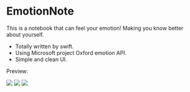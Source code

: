 # EmotionNote
This is a notebook that can feel your emotion!
Making you know better about yourself. 

- Totally written by swift.
- Using Microsoft project Oxford emotion API.
- Simple and clean UI.

Preview:

<img src = "http://7xle3b.com1.z0.glb.clouddn.com/Simulator%20Screen%20Shot%202015年12月6日%20下午8.10.08.png">
<img src = "http://7xle3b.com1.z0.glb.clouddn.com/emotionNoteFaceEmotion3.jpg">
<img src="http://7xle3b.com1.z0.glb.clouddn.com/emotionNoteFaceEmotion4.jpg">

